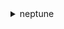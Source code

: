 <details><summary>neptune</summary><blockquote>

- **<details><summary>add-role-to-db-cluster</summary><blockquote>**

  * --db-cluster-identifier
  * --role-arn
  * --feature-name
  * --cli-input-json
  * --cli-input-yaml
  * --generate-cli-skeleton


- **<details><summary>add-source-identifier-to-subscription</summary><blockquote>**

  * --subscription-name
  * --source-identifier
  * --cli-input-json
  * --cli-input-yaml
  * --generate-cli-skeleton


- **<details><summary>add-tags-to-resource</summary><blockquote>**

  * --resource-name
  * --tags
  * --cli-input-json
  * --cli-input-yaml
  * --generate-cli-skeleton


- **<details><summary>apply-pending-maintenance-action</summary><blockquote>**

  * --resource-identifier
  * --apply-action
  * --opt-in-type
  * --cli-input-json
  * --cli-input-yaml
  * --generate-cli-skeleton


- **<details><summary>copy-db-cluster-parameter-group</summary><blockquote>**

  * --source-db-cluster-parameter-group-identifier
  * --target-db-cluster-parameter-group-identifier
  * --target-db-cluster-parameter-group-description
  * --tags
  * --cli-input-json
  * --cli-input-yaml
  * --generate-cli-skeleton


- **<details><summary>copy-db-cluster-snapshot</summary><blockquote>**

  * --source-db-cluster-snapshot-identifier
  * --target-db-cluster-snapshot-identifier
  * --kms-key-id
  * --pre-signed-url
  * --copy-tags
  * --no-copy-tags
  * --tags
  * --source-region
  * --cli-input-json
  * --cli-input-yaml
  * --generate-cli-skeleton


- **<details><summary>copy-db-parameter-group</summary><blockquote>**

  * --source-db-parameter-group-identifier
  * --target-db-parameter-group-identifier
  * --target-db-parameter-group-description
  * --tags
  * --cli-input-json
  * --cli-input-yaml
  * --generate-cli-skeleton


- **<details><summary>create-db-cluster</summary><blockquote>**

  * --availability-zones
  * --backup-retention-period
  * --character-set-name
  * --copy-tags-to-snapshot
  * --no-copy-tags-to-snapshot
  * --database-name
  * --db-cluster-identifier
  * --db-cluster-parameter-group-name
  * --vpc-security-group-ids
  * --db-subnet-group-name
  * --engine
  * --engine-version
  * --port
  * --master-username
  * --master-user-password
  * --option-group-name
  * --preferred-backup-window
  * --preferred-maintenance-window
  * --replication-source-identifier
  * --tags
  * --storage-encrypted
  * --no-storage-encrypted
  * --kms-key-id
  * --pre-signed-url
  * --enable-iam-database-authentication
  * --no-enable-iam-database-authentication
  * --enable-cloudwatch-logs-exports
  * --deletion-protection
  * --no-deletion-protection
  * --source-region
  * --cli-input-json
  * --cli-input-yaml
  * --generate-cli-skeleton


- **<details><summary>create-db-cluster-endpoint</summary><blockquote>**

  * --db-cluster-identifier
  * --db-cluster-endpoint-identifier
  * --endpoint-type
  * --static-members
  * --excluded-members
  * --tags
  * --cli-input-json
  * --cli-input-yaml
  * --generate-cli-skeleton


- **<details><summary>create-db-cluster-parameter-group</summary><blockquote>**

  * --db-cluster-parameter-group-name
  * --db-parameter-group-family
  * --description
  * --tags
  * --cli-input-json
  * --cli-input-yaml
  * --generate-cli-skeleton


- **<details><summary>create-db-cluster-snapshot</summary><blockquote>**

  * --db-cluster-snapshot-identifier
  * --db-cluster-identifier
  * --tags
  * --cli-input-json
  * --cli-input-yaml
  * --generate-cli-skeleton


- **<details><summary>create-db-instance</summary><blockquote>**

  * --db-name
  * --db-instance-identifier
  * --allocated-storage
  * --db-instance-class
  * --engine
  * --master-username
  * --master-user-password
  * --db-security-groups
  * --vpc-security-group-ids
  * --availability-zone
  * --db-subnet-group-name
  * --preferred-maintenance-window
  * --db-parameter-group-name
  * --backup-retention-period
  * --preferred-backup-window
  * --port
  * --multi-az
  * --no-multi-az
  * --engine-version
  * --auto-minor-version-upgrade
  * --no-auto-minor-version-upgrade
  * --license-model
  * --iops
  * --option-group-name
  * --character-set-name
  * --publicly-accessible
  * --no-publicly-accessible
  * --tags
  * --db-cluster-identifier
  * --storage-type
  * --tde-credential-arn
  * --tde-credential-password
  * --storage-encrypted
  * --no-storage-encrypted
  * --kms-key-id
  * --domain
  * --copy-tags-to-snapshot
  * --no-copy-tags-to-snapshot
  * --monitoring-interval
  * --monitoring-role-arn
  * --domain-iam-role-name
  * --promotion-tier
  * --timezone
  * --enable-iam-database-authentication
  * --no-enable-iam-database-authentication
  * --enable-performance-insights
  * --no-enable-performance-insights
  * --performance-insights-kms-key-id
  * --enable-cloudwatch-logs-exports
  * --deletion-protection
  * --no-deletion-protection
  * --cli-input-json
  * --cli-input-yaml
  * --generate-cli-skeleton


- **<details><summary>create-db-parameter-group</summary><blockquote>**

  * --db-parameter-group-name
  * --db-parameter-group-family
  * --description
  * --tags
  * --cli-input-json
  * --cli-input-yaml
  * --generate-cli-skeleton


- **<details><summary>create-db-subnet-group</summary><blockquote>**

  * --db-subnet-group-name
  * --db-subnet-group-description
  * --subnet-ids
  * --tags
  * --cli-input-json
  * --cli-input-yaml
  * --generate-cli-skeleton


- **<details><summary>create-event-subscription</summary><blockquote>**

  * --subscription-name
  * --sns-topic-arn
  * --source-type
  * --event-categories
  * --source-ids
  * --enabled
  * --no-enabled
  * --tags
  * --cli-input-json
  * --cli-input-yaml
  * --generate-cli-skeleton


- **<details><summary>delete-db-cluster</summary><blockquote>**

  * --db-cluster-identifier
  * --skip-final-snapshot
  * --no-skip-final-snapshot
  * --final-db-snapshot-identifier
  * --cli-input-json
  * --cli-input-yaml
  * --generate-cli-skeleton


- **<details><summary>delete-db-cluster-endpoint</summary><blockquote>**

  * --db-cluster-endpoint-identifier
  * --cli-input-json
  * --cli-input-yaml
  * --generate-cli-skeleton


- **<details><summary>delete-db-cluster-parameter-group</summary><blockquote>**

  * --db-cluster-parameter-group-name
  * --cli-input-json
  * --cli-input-yaml
  * --generate-cli-skeleton


- **<details><summary>delete-db-cluster-snapshot</summary><blockquote>**

  * --db-cluster-snapshot-identifier
  * --cli-input-json
  * --cli-input-yaml
  * --generate-cli-skeleton


- **<details><summary>delete-db-instance</summary><blockquote>**

  * --db-instance-identifier
  * --skip-final-snapshot
  * --no-skip-final-snapshot
  * --final-db-snapshot-identifier
  * --cli-input-json
  * --cli-input-yaml
  * --generate-cli-skeleton


- **<details><summary>delete-db-parameter-group</summary><blockquote>**

  * --db-parameter-group-name
  * --cli-input-json
  * --cli-input-yaml
  * --generate-cli-skeleton


- **<details><summary>delete-db-subnet-group</summary><blockquote>**

  * --db-subnet-group-name
  * --cli-input-json
  * --cli-input-yaml
  * --generate-cli-skeleton


- **<details><summary>delete-event-subscription</summary><blockquote>**

  * --subscription-name
  * --cli-input-json
  * --cli-input-yaml
  * --generate-cli-skeleton


- **<details><summary>describe-db-cluster-endpoints</summary><blockquote>**

  * --db-cluster-identifier
  * --db-cluster-endpoint-identifier
  * --filters
  * --cli-input-json
  * --cli-input-yaml
  * --starting-token
  * --page-size
  * --max-items
  * --generate-cli-skeleton


- **<details><summary>describe-db-cluster-parameter-groups</summary><blockquote>**

  * --db-cluster-parameter-group-name
  * --filters
  * --cli-input-json
  * --cli-input-yaml
  * --starting-token
  * --page-size
  * --max-items
  * --generate-cli-skeleton


- **<details><summary>describe-db-cluster-parameters</summary><blockquote>**

  * --db-cluster-parameter-group-name
  * --source
  * --filters
  * --cli-input-json
  * --cli-input-yaml
  * --starting-token
  * --page-size
  * --max-items
  * --generate-cli-skeleton


- **<details><summary>describe-db-clusters</summary><blockquote>**

  * --db-cluster-identifier
  * --filters
  * --cli-input-json
  * --cli-input-yaml
  * --starting-token
  * --page-size
  * --max-items
  * --generate-cli-skeleton


- **<details><summary>describe-db-cluster-snapshot-attributes</summary><blockquote>**

  * --db-cluster-snapshot-identifier
  * --cli-input-json
  * --cli-input-yaml
  * --generate-cli-skeleton


- **<details><summary>describe-db-cluster-snapshots</summary><blockquote>**

  * --db-cluster-identifier
  * --db-cluster-snapshot-identifier
  * --snapshot-type
  * --filters
  * --include-shared
  * --no-include-shared
  * --include-public
  * --no-include-public
  * --cli-input-json
  * --cli-input-yaml
  * --starting-token
  * --page-size
  * --max-items
  * --generate-cli-skeleton


- **<details><summary>describe-db-engine-versions</summary><blockquote>**

  * --engine
  * --engine-version
  * --db-parameter-group-family
  * --filters
  * --default-only
  * --no-default-only
  * --list-supported-character-sets
  * --no-list-supported-character-sets
  * --list-supported-timezones
  * --no-list-supported-timezones
  * --cli-input-json
  * --cli-input-yaml
  * --starting-token
  * --page-size
  * --max-items
  * --generate-cli-skeleton


- **<details><summary>describe-db-instances</summary><blockquote>**

  * --db-instance-identifier
  * --filters
  * --cli-input-json
  * --cli-input-yaml
  * --starting-token
  * --page-size
  * --max-items
  * --generate-cli-skeleton


- **<details><summary>describe-db-parameter-groups</summary><blockquote>**

  * --db-parameter-group-name
  * --filters
  * --cli-input-json
  * --cli-input-yaml
  * --starting-token
  * --page-size
  * --max-items
  * --generate-cli-skeleton


- **<details><summary>describe-db-parameters</summary><blockquote>**

  * --db-parameter-group-name
  * --source
  * --filters
  * --cli-input-json
  * --cli-input-yaml
  * --starting-token
  * --page-size
  * --max-items
  * --generate-cli-skeleton


- **<details><summary>describe-db-subnet-groups</summary><blockquote>**

  * --db-subnet-group-name
  * --filters
  * --cli-input-json
  * --cli-input-yaml
  * --starting-token
  * --page-size
  * --max-items
  * --generate-cli-skeleton


- **<details><summary>describe-engine-default-cluster-parameters</summary><blockquote>**

  * --db-parameter-group-family
  * --filters
  * --max-records
  * --marker
  * --cli-input-json
  * --cli-input-yaml
  * --generate-cli-skeleton


- **<details><summary>describe-engine-default-parameters</summary><blockquote>**

  * --db-parameter-group-family
  * --filters
  * --cli-input-json
  * --cli-input-yaml
  * --starting-token
  * --page-size
  * --max-items
  * --generate-cli-skeleton


- **<details><summary>describe-event-categories</summary><blockquote>**

  * --source-type
  * --filters
  * --cli-input-json
  * --cli-input-yaml
  * --generate-cli-skeleton


- **<details><summary>describe-events</summary><blockquote>**

  * --source-identifier
  * --source-type
  * --start-time
  * --end-time
  * --duration
  * --event-categories
  * --filters
  * --cli-input-json
  * --cli-input-yaml
  * --starting-token
  * --page-size
  * --max-items
  * --generate-cli-skeleton


- **<details><summary>describe-event-subscriptions</summary><blockquote>**

  * --subscription-name
  * --filters
  * --cli-input-json
  * --cli-input-yaml
  * --starting-token
  * --page-size
  * --max-items
  * --generate-cli-skeleton


- **<details><summary>describe-orderable-db-instance-options</summary><blockquote>**

  * --engine
  * --engine-version
  * --db-instance-class
  * --license-model
  * --vpc
  * --no-vpc
  * --filters
  * --cli-input-json
  * --cli-input-yaml
  * --starting-token
  * --page-size
  * --max-items
  * --generate-cli-skeleton


- **<details><summary>describe-pending-maintenance-actions</summary><blockquote>**

  * --resource-identifier
  * --filters
  * --cli-input-json
  * --cli-input-yaml
  * --starting-token
  * --page-size
  * --max-items
  * --generate-cli-skeleton


- **<details><summary>describe-valid-db-instance-modifications</summary><blockquote>**

  * --db-instance-identifier
  * --cli-input-json
  * --cli-input-yaml
  * --generate-cli-skeleton


- **<details><summary>failover-db-cluster</summary><blockquote>**

  * --db-cluster-identifier
  * --target-db-instance-identifier
  * --cli-input-json
  * --cli-input-yaml
  * --generate-cli-skeleton


- **<details><summary>help</summary><blockquote>**

  * 


- **<details><summary>list-tags-for-resource</summary><blockquote>**

  * --resource-name
  * --filters
  * --cli-input-json
  * --cli-input-yaml
  * --generate-cli-skeleton


- **<details><summary>modify-db-cluster</summary><blockquote>**

  * --db-cluster-identifier
  * --new-db-cluster-identifier
  * --apply-immediately
  * --no-apply-immediately
  * --backup-retention-period
  * --db-cluster-parameter-group-name
  * --vpc-security-group-ids
  * --port
  * --master-user-password
  * --option-group-name
  * --preferred-backup-window
  * --preferred-maintenance-window
  * --enable-iam-database-authentication
  * --no-enable-iam-database-authentication
  * --cloudwatch-logs-export-configuration
  * --engine-version
  * --deletion-protection
  * --no-deletion-protection
  * --copy-tags-to-snapshot
  * --no-copy-tags-to-snapshot
  * --cli-input-json
  * --cli-input-yaml
  * --generate-cli-skeleton


- **<details><summary>modify-db-cluster-endpoint</summary><blockquote>**

  * --db-cluster-endpoint-identifier
  * --endpoint-type
  * --static-members
  * --excluded-members
  * --cli-input-json
  * --cli-input-yaml
  * --generate-cli-skeleton


- **<details><summary>modify-db-cluster-parameter-group</summary><blockquote>**

  * --db-cluster-parameter-group-name
  * --parameters
  * --cli-input-json
  * --cli-input-yaml
  * --generate-cli-skeleton


- **<details><summary>modify-db-cluster-snapshot-attribute</summary><blockquote>**

  * --db-cluster-snapshot-identifier
  * --attribute-name
  * --values-to-add
  * --values-to-remove
  * --cli-input-json
  * --cli-input-yaml
  * --generate-cli-skeleton


- **<details><summary>modify-db-instance</summary><blockquote>**

  * --db-instance-identifier
  * --allocated-storage
  * --db-instance-class
  * --db-subnet-group-name
  * --db-security-groups
  * --vpc-security-group-ids
  * --apply-immediately
  * --no-apply-immediately
  * --master-user-password
  * --db-parameter-group-name
  * --backup-retention-period
  * --preferred-backup-window
  * --preferred-maintenance-window
  * --multi-az
  * --no-multi-az
  * --engine-version
  * --allow-major-version-upgrade
  * --no-allow-major-version-upgrade
  * --auto-minor-version-upgrade
  * --no-auto-minor-version-upgrade
  * --license-model
  * --iops
  * --option-group-name
  * --new-db-instance-identifier
  * --storage-type
  * --tde-credential-arn
  * --tde-credential-password
  * --ca-certificate-identifier
  * --domain
  * --copy-tags-to-snapshot
  * --no-copy-tags-to-snapshot
  * --monitoring-interval
  * --db-port-number
  * --publicly-accessible
  * --no-publicly-accessible
  * --monitoring-role-arn
  * --domain-iam-role-name
  * --promotion-tier
  * --enable-iam-database-authentication
  * --no-enable-iam-database-authentication
  * --enable-performance-insights
  * --no-enable-performance-insights
  * --performance-insights-kms-key-id
  * --cloudwatch-logs-export-configuration
  * --deletion-protection
  * --no-deletion-protection
  * --cli-input-json
  * --cli-input-yaml
  * --generate-cli-skeleton


- **<details><summary>modify-db-parameter-group</summary><blockquote>**

  * --db-parameter-group-name
  * --parameters
  * --cli-input-json
  * --cli-input-yaml
  * --generate-cli-skeleton


- **<details><summary>modify-db-subnet-group</summary><blockquote>**

  * --db-subnet-group-name
  * --db-subnet-group-description
  * --subnet-ids
  * --cli-input-json
  * --cli-input-yaml
  * --generate-cli-skeleton


- **<details><summary>modify-event-subscription</summary><blockquote>**

  * --subscription-name
  * --sns-topic-arn
  * --source-type
  * --event-categories
  * --enabled
  * --no-enabled
  * --cli-input-json
  * --cli-input-yaml
  * --generate-cli-skeleton


- **<details><summary>promote-read-replica-db-cluster</summary><blockquote>**

  * --db-cluster-identifier
  * --cli-input-json
  * --cli-input-yaml
  * --generate-cli-skeleton


- **<details><summary>reboot-db-instance</summary><blockquote>**

  * --db-instance-identifier
  * --force-failover
  * --no-force-failover
  * --cli-input-json
  * --cli-input-yaml
  * --generate-cli-skeleton


- **<details><summary>remove-role-from-db-cluster</summary><blockquote>**

  * --db-cluster-identifier
  * --role-arn
  * --feature-name
  * --cli-input-json
  * --cli-input-yaml
  * --generate-cli-skeleton


- **<details><summary>remove-source-identifier-from-subscription</summary><blockquote>**

  * --subscription-name
  * --source-identifier
  * --cli-input-json
  * --cli-input-yaml
  * --generate-cli-skeleton


- **<details><summary>remove-tags-from-resource</summary><blockquote>**

  * --resource-name
  * --tag-keys
  * --cli-input-json
  * --cli-input-yaml
  * --generate-cli-skeleton


- **<details><summary>reset-db-cluster-parameter-group</summary><blockquote>**

  * --db-cluster-parameter-group-name
  * --reset-all-parameters
  * --no-reset-all-parameters
  * --parameters
  * --cli-input-json
  * --cli-input-yaml
  * --generate-cli-skeleton


- **<details><summary>reset-db-parameter-group</summary><blockquote>**

  * --db-parameter-group-name
  * --reset-all-parameters
  * --no-reset-all-parameters
  * --parameters
  * --cli-input-json
  * --cli-input-yaml
  * --generate-cli-skeleton


- **<details><summary>restore-db-cluster-from-snapshot</summary><blockquote>**

  * --availability-zones
  * --db-cluster-identifier
  * --snapshot-identifier
  * --engine
  * --engine-version
  * --port
  * --db-subnet-group-name
  * --database-name
  * --option-group-name
  * --vpc-security-group-ids
  * --tags
  * --kms-key-id
  * --enable-iam-database-authentication
  * --no-enable-iam-database-authentication
  * --enable-cloudwatch-logs-exports
  * --db-cluster-parameter-group-name
  * --deletion-protection
  * --no-deletion-protection
  * --copy-tags-to-snapshot
  * --no-copy-tags-to-snapshot
  * --cli-input-json
  * --cli-input-yaml
  * --generate-cli-skeleton


- **<details><summary>restore-db-cluster-to-point-in-time</summary><blockquote>**

  * --db-cluster-identifier
  * --restore-type
  * --source-db-cluster-identifier
  * --restore-to-time
  * --use-latest-restorable-time
  * --no-use-latest-restorable-time
  * --port
  * --db-subnet-group-name
  * --option-group-name
  * --vpc-security-group-ids
  * --tags
  * --kms-key-id
  * --enable-iam-database-authentication
  * --no-enable-iam-database-authentication
  * --enable-cloudwatch-logs-exports
  * --db-cluster-parameter-group-name
  * --deletion-protection
  * --no-deletion-protection
  * --cli-input-json
  * --cli-input-yaml
  * --generate-cli-skeleton


- **<details><summary>start-db-cluster</summary><blockquote>**

  * --db-cluster-identifier
  * --cli-input-json
  * --cli-input-yaml
  * --generate-cli-skeleton


- **<details><summary>stop-db-cluster</summary><blockquote>**

  * --db-cluster-identifier
  * --cli-input-json
  * --cli-input-yaml
  * --generate-cli-skeleton


- **<details><summary>wait</summary><blockquote>**

  * 


</blockquote></details>
</blockquote></details>
</blockquote></details>
</blockquote></details>
</blockquote></details>
</blockquote></details>
</blockquote></details>
</blockquote></details>
</blockquote></details>
</blockquote></details>
</blockquote></details>
</blockquote></details>
</blockquote></details>
</blockquote></details>
</blockquote></details>
</blockquote></details>
</blockquote></details>
</blockquote></details>
</blockquote></details>
</blockquote></details>
</blockquote></details>
</blockquote></details>
</blockquote></details>
</blockquote></details>
</blockquote></details>
</blockquote></details>
</blockquote></details>
</blockquote></details>
</blockquote></details>
</blockquote></details>
</blockquote></details>
</blockquote></details>
</blockquote></details>
</blockquote></details>
</blockquote></details>
</blockquote></details>
</blockquote></details>
</blockquote></details>
</blockquote></details>
</blockquote></details>
</blockquote></details>
</blockquote></details>
</blockquote></details>
</blockquote></details>
</blockquote></details>
</blockquote></details>
</blockquote></details>
</blockquote></details>
</blockquote></details>
</blockquote></details>
</blockquote></details>
</blockquote></details>
</blockquote></details>
</blockquote></details>
</blockquote></details>
</blockquote></details>
</blockquote></details>
</blockquote></details>
</blockquote></details>
</blockquote></details>
</blockquote></details>
</blockquote></details>
</blockquote></details>
</blockquote></details>
</blockquote></details>
</blockquote></details>

